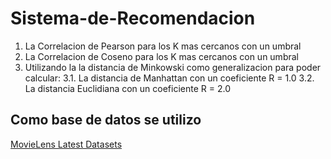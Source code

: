 # Sistema-de-Recomendacion



1. La Correlacion de Pearson para los K mas cercanos con un umbral
2. La Correlacion de Coseno para los K mas cercanos con un umbral
3. Utilizando la la distancia de Minkowski como generalizacion para poder calcular:
   3.1. La distancia de Manhattan con un coeficiente R = 1.0
   3.2. La distancia Euclidiana con un coeficiente R = 2.0
   
## Como base de datos se utilizo 

[MovieLens Latest Datasets](https://grouplens.org/datasets/movielens/latest/)


